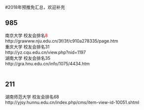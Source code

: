 #2018年预推免汇总，欢迎补充<br/>
<h2>985</h2>
南京大学 校友会排名<span><font color="red">8</font></span><br/>
http://grawww.nju.edu.cn/3f/3f/c910a278335/page.htm<br/>
重庆大学 校友会排名31<br/>
http://yz.cqu.edu.cn/view.php?nid=1197<br/>
湖南大学 校友会排名35<br/>
http://gra.hnu.edu.cn/info/1075/4434.htm <br/><br/>
<h2>211</h2>
湖南师范大学 校友会排名68<br/>
http://yjsy.hunnu.edu.cn/index.php/cms/item-view-id-10051.shtml<br/>
